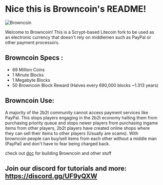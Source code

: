 # Nice this is Browncoin's README!

![Browncoin](https://cdn.discordapp.com/icons/681280771041918987/5d0eeccb636cffea0b2af3c254acf81c.png?size=256)

Welcome to Browncoin! This is a Scrypt-based Litecoin fork to be used as an electronic currency that doesn't rely on middlemen such as PayPal or other payment processors.
## Browncoin Specs :
- 69 Million Coins
- 1 Minute Blocks
- 1 Megabyte Blocks
- 50 Browncoin Block Reward (Halves every 690,000 blocks ~1.313 years)
## Browncoin Use:
A majority of the 2b2t community cannot access payment services like PayPal. This stops players engaging in the 2b2t economy halting them from purchasing priority queue and stops newer players from purchasing ingame items from other players, 2b2t players have created online shops where they can sell their items to other players (Usually are scams). With browncoin people can buy/sell items from each other without a middle man (PayPal) and don't have to fear being charged back.

check out [doc](https://github.com/SoiledCold5/Browncoin/tree/master/doc) for building Browncoin and other stuff
## Join our discord for tutorials and more: https://discord.gg/UF9yQXW

